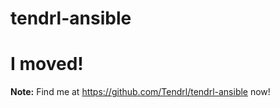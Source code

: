 tendrl-ansible
============
# I moved!
**Note:** Find me at <https://github.com/Tendrl/tendrl-ansible> now!
